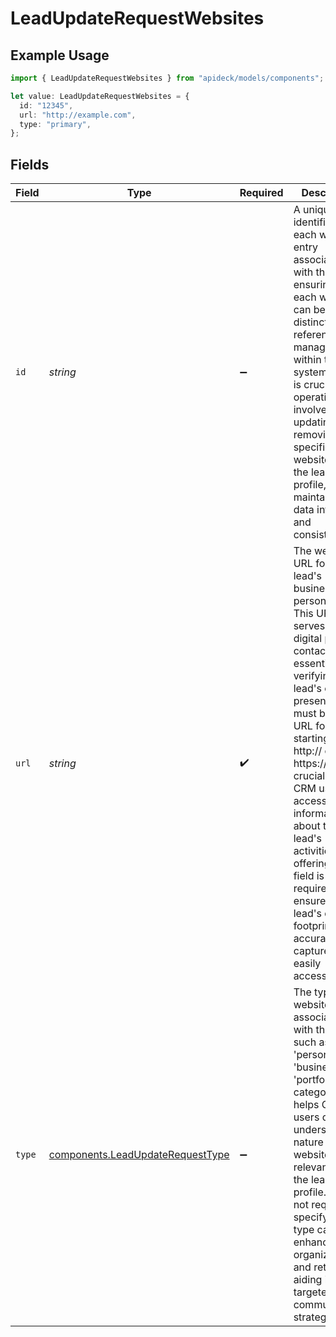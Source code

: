 # LeadUpdateRequestWebsites

## Example Usage

```typescript
import { LeadUpdateRequestWebsites } from "apideck/models/components";

let value: LeadUpdateRequestWebsites = {
  id: "12345",
  url: "http://example.com",
  type: "primary",
};
```

## Fields

| Field                                                                                                                                                                                                                                                                                                                                                                                                                                                      | Type                                                                                                                                                                                                                                                                                                                                                                                                                                                       | Required                                                                                                                                                                                                                                                                                                                                                                                                                                                   | Description                                                                                                                                                                                                                                                                                                                                                                                                                                                | Example                                                                                                                                                                                                                                                                                                                                                                                                                                                    |
| ---------------------------------------------------------------------------------------------------------------------------------------------------------------------------------------------------------------------------------------------------------------------------------------------------------------------------------------------------------------------------------------------------------------------------------------------------------- | ---------------------------------------------------------------------------------------------------------------------------------------------------------------------------------------------------------------------------------------------------------------------------------------------------------------------------------------------------------------------------------------------------------------------------------------------------------- | ---------------------------------------------------------------------------------------------------------------------------------------------------------------------------------------------------------------------------------------------------------------------------------------------------------------------------------------------------------------------------------------------------------------------------------------------------------- | ---------------------------------------------------------------------------------------------------------------------------------------------------------------------------------------------------------------------------------------------------------------------------------------------------------------------------------------------------------------------------------------------------------------------------------------------------------- | ---------------------------------------------------------------------------------------------------------------------------------------------------------------------------------------------------------------------------------------------------------------------------------------------------------------------------------------------------------------------------------------------------------------------------------------------------------- |
| `id`                                                                                                                                                                                                                                                                                                                                                                                                                                                       | *string*                                                                                                                                                                                                                                                                                                                                                                                                                                                   | :heavy_minus_sign:                                                                                                                                                                                                                                                                                                                                                                                                                                         | A unique identifier for each website entry associated with the lead, ensuring that each website can be distinctly referenced and managed within the CRM system. This ID is crucial for operations that involve updating or removing specific websites from the lead's profile, maintaining data integrity and consistency.                                                                                                                                 | 12345                                                                                                                                                                                                                                                                                                                                                                                                                                                      |
| `url`                                                                                                                                                                                                                                                                                                                                                                                                                                                      | *string*                                                                                                                                                                                                                                                                                                                                                                                                                                                   | :heavy_check_mark:                                                                                                                                                                                                                                                                                                                                                                                                                                         | The website URL for the lead's business or personal site. This URL serves as a digital point of contact and is essential for verifying the lead's online presence. It must be a valid URL format, starting with http:// or https://, and is crucial for CRM users to access further information about the lead's activities or offerings. This field is required to ensure that the lead's digital footprint is accurately captured and easily accessible. | http://example.com                                                                                                                                                                                                                                                                                                                                                                                                                                         |
| `type`                                                                                                                                                                                                                                                                                                                                                                                                                                                     | [components.LeadUpdateRequestType](../../models/components/leadupdaterequesttype.md)                                                                                                                                                                                                                                                                                                                                                                       | :heavy_minus_sign:                                                                                                                                                                                                                                                                                                                                                                                                                                         | The type of website associated with the lead, such as 'personal', 'business', or 'portfolio'. This categorization helps CRM users quickly understand the nature of the website and its relevance to the lead's profile. While not required, specifying the type can enhance data organization and retrieval, aiding in targeted communication strategies.                                                                                                  | primary                                                                                                                                                                                                                                                                                                                                                                                                                                                    |